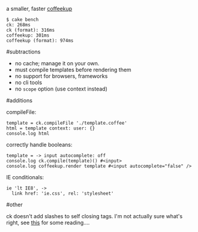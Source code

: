 a smaller, faster [coffeekup](https://github.com/mauricemach/coffeekup)

    $ cake bench
    ck: 268ms
    ck (format): 316ms
    coffeekup: 301ms
    coffeekup (format): 974ms

#subtractions

* no cache; manage it on your own.
* must compile templates before rendering them
* no support for browsers, frameworks
* no cli tools
* no `scope` option (use context instead)

#additions

compileFile:

    template = ck.compileFile './template.coffee'
    html = template context: user: {}
    console.log html

correctly handle booleans:

    template = -> input autocomplete: off
    console.log ck.compile(template)() #<input>
    console.log coffeekup.render template #<input autocomplete="false" />

IE conditionals:

    ie 'lt IE8', ->
      link href: 'ie.css', rel: 'stylesheet'

#other

ck doesn't add slashes to self closing tags. I'm not actually sure what's right, see [this](http://stackoverflow.com/questions/348736/xhtml-is-writing-self-closing-tags-for-elements-not-traditionally-empty-bad-pra) for some reading....
